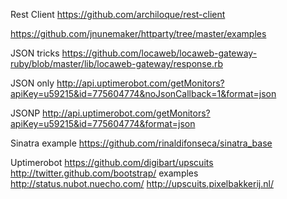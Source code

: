 Rest Client
https://github.com/archiloque/rest-client

https://github.com/jnunemaker/httparty/tree/master/examples


JSON tricks
https://github.com/locaweb/locaweb-gateway-ruby/blob/master/lib/locaweb-gateway/response.rb

JSON only
http://api.uptimerobot.com/getMonitors?apiKey=u59215&id=775604774&noJsonCallback=1&format=json

JSONP
http://api.uptimerobot.com/getMonitors?apiKey=u59215&id=775604774&format=json


Sinatra example
https://github.com/rinaldifonseca/sinatra_base

Uptimerobot
https://github.com/digibart/upscuits
http://twitter.github.com/bootstrap/
examples
http://status.nubot.nuecho.com/
http://upscuits.pixelbakkerij.nl/

